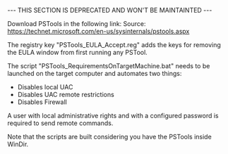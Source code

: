 --- THIS SECTION IS DEPRECATED AND WON'T BE MAINTAINTED ---

Download PSTools in the following link:
Source: https://technet.microsoft.com/en-us/sysinternals/pstools.aspx

The registry key "PSTools_EULA_Accept.reg" adds the keys for removing the EULA window from first running any PSTool.

The script "PSTools_RequirementsOnTargetMachine.bat" needs to be launched on the target computer and automates two things:
- Disables local UAC
- Disables UAC remote restrictions
- Disables Firewall

A user with local administrative rights and with a configured password is required to send remote commands.

Note that the scripts are built considering you have the PSTools inside WinDir.